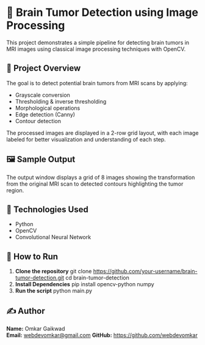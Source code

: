 # 🧠 Brain Tumor Detection using Image Processing

This project demonstrates a simple pipeline for detecting brain tumors in MRI images using classical image processing techniques with OpenCV.

## 📌 Project Overview

The goal is to detect potential brain tumors from MRI scans by applying:
- Grayscale conversion
- Thresholding & inverse thresholding
- Morphological operations
- Edge detection (Canny)
- Contour detection

The processed images are displayed in a 2-row grid layout, with each image labeled for better visualization and understanding of each step.

## 🖼️ Sample Output

The output window displays a grid of 8 images showing the transformation from the original MRI scan to detected contours highlighting the tumor region.

## 🧰 Technologies Used

- Python
- OpenCV
- Convolutional Neural Network


## 🚀 How to Run

1. **Clone the repository**
   git clone https://github.com/your-username/brain-tumor-detection.git
   cd brain-tumor-detection
2. **Install Dependencies**
   pip install opencv-python numpy
3. **Run the script**
   python main.py


## ✍️ Author

**Name:** Omkar Gaikwad  
**Email:** webdevomkar@gmail.com
**GitHub:** https://github.com/webdevomkar
